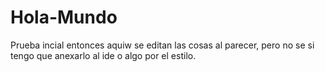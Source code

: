 # Hola-Mundo
Prueba incial 
entonces aquiw se editan las cosas al parecer, pero no se si tengo que anexarlo al ide o algo por el estilo.
